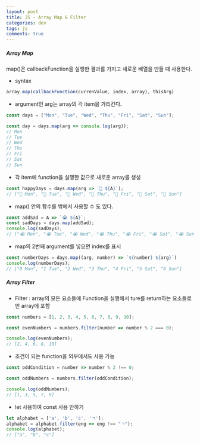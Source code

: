 ```yaml
---  
layout: post
title: JS - Array Map & Filter
categories: dev
tags: js
comments: true
---
```


##### Array Map

map()은 callbackFunction을 실행한 결과를 가지고 새로운 배열을 만들 때 사용한다.

- syntax

```js
array.map(callbackFunction(currenValue, index, array), thisArg)
```

- argument인 arg는 array의 각 item을 가리킨다.

```js
const days = ["Mon", "Tue", "Wed", "Thu", "Fri", "Sat", "Sun"];

const day = days.map(arg => console.log(arg));
// Mon
// Tue
// Wed
// Thu
// Fri
// Sat
// Sun
```

- 각 item에 function을 실행한 값으로 새로운 array를 생성

```js
const happyDays = days.map(arg => `🥰 ${A}`);
// ["🥰 Mon", "🥰 Tue", "🥰 Wed", "🥰 Thu", "🥰 Fri", "🥰 Sat", "🥰 Sun"]
```

- map() 안의 함수를 밖에서 사용할 수 도 있다.

```js
const addSad = A => `😭 ${A}`;
const sadDays = days.map(addSad);
console.log(sadDays);
// ["😭 Mon", "😭 Tue", "😭 Wed", "😭 Thu", "😭 Fri", "😭 Sat", "😭 Sun"]
```

- map의 2번째 argument를 넣으면 index를 표시

```js
const numberDays = days.map((arg, number) => `${number} ${arg}`)
console.log(numberDays);
// ["0 Mon", "1 Tue", "2 Wed", "3 Thu", "4 Fri", "5 Sat", "6 Sun"]
```

##### Array Filter

- Filter : array의 모든 요소들에 Function을 실행해서 ture를 return하는 요소들로만 array에 포함

```js
const numbers = [1, 2, 3, 4, 5, 6, 7, 8, 9, 10];

const evenNumbers = numbers.filter(number => number % 2 === 0);

console.log(evenNumbers);
// [2, 4, 6, 8, 10]
```

- 조건이 되는 function을 외부에서도 사용 가능

```js
const oddCondition = number => number % 2 !== 0;

const oddNumbers = numbers.filter(oddCondition);

console.log(oddNumbers);
// [1, 3, 5, 7, 9]
```

- let 사용하여 const 사용 안하기

```js
let alphabet = ['a', 'b', 'c', 'ㄱ'];
alphabet = alphabet.filter(eng => eng !== "ㄱ");
console.log(alphabet);
// ["a", "b", "c"]
```